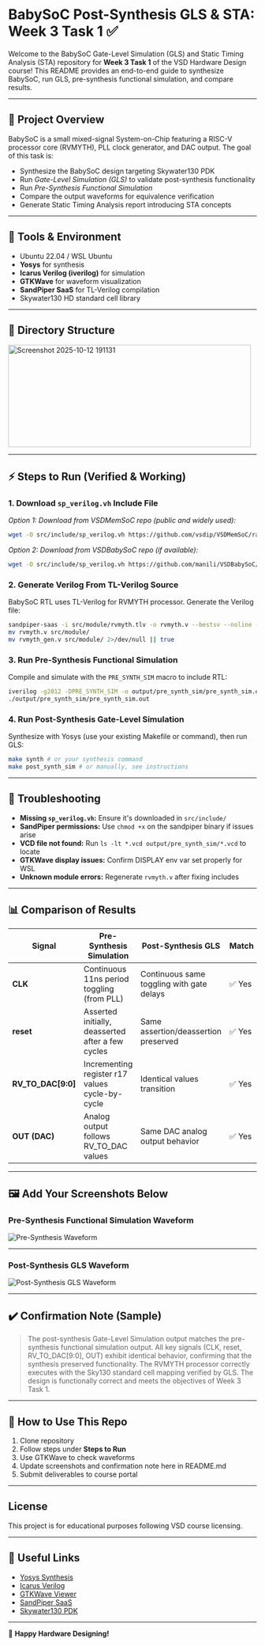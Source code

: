 # BabySoC Post-Synthesis GLS & STA: Week 3 Task 1 ✅

Welcome to the BabySoC Gate-Level Simulation (GLS) and Static Timing Analysis (STA) repository for **Week 3 Task 1** of the VSD Hardware Design course! This README provides an end-to-end guide to synthesize BabySoC, run GLS, pre-synthesis functional simulation, and compare results.

---

## 🚀 Project Overview

BabySoC is a small mixed-signal System-on-Chip featuring a RISC-V processor core (RVMYTH), PLL clock generator, and DAC output. The goal of this task is:

- Synthesize the BabySoC design targeting Skywater130 PDK  
- Run *Gate-Level Simulation (GLS)* to validate post-synthesis functionality  
- Run *Pre-Synthesis Functional Simulation*  
- Compare the output waveforms for equivalence verification  
- Generate Static Timing Analysis report introducing STA concepts  

---

## 🧰 Tools & Environment

- Ubuntu 22.04 / WSL Ubuntu  
- **Yosys** for synthesis  
- **Icarus Verilog (iverilog)** for simulation  
- **GTKWave** for waveform visualization  
- **SandPiper SaaS** for TL-Verilog compilation  
- Skywater130 HD standard cell library  

---

## 📂 Directory Structure

<img width="492" height="207" alt="Screenshot 2025-10-12 191131" src="https://github.com/user-attachments/assets/fbcfdfa2-532b-48dd-95b0-fecd6cd1e636" />


---

## ⚡ Steps to Run (Verified & Working)

### 1. Download `sp_verilog.vh` Include File  

*Option 1: Download from VSDMemSoC repo (public and widely used):*

```bash
wget -O src/include/sp_verilog.vh https://github.com/vsdip/VSDMemSoC/raw/main/src/include/sp_verilog.vh

```
*Option 2: Download from VSDBabySoC repo (if available):*

```bash
wget -O src/include/sp_verilog.vh https://github.com/manili/VSDBabySoC/raw/main/src/include/sp_verilog.vh

```

### 2. Generate Verilog From TL-Verilog Source  

BabySoC RTL uses TL-Verilog for RVMYTH processor. Generate the Verilog file:

```bash
sandpiper-saas -i src/module/rvmyth.tlv -o rvmyth.v --bestsv --noline -p verilog
mv rvmyth.v src/module/
mv rvmyth_gen.v src/module/ 2>/dev/null || true
```

### 3. Run Pre-Synthesis Functional Simulation  

Compile and simulate with the `PRE_SYNTH_SIM` macro to include RTL:

```bash
iverilog -g2012 -DPRE_SYNTH_SIM -o output/pre_synth_sim/pre_synth_sim.out -I./src/module -I./src/include src/module/testbench.v
./output/pre_synth_sim/pre_synth_sim.out
```


### 4. Run Post-Synthesis Gate-Level Simulation  

Synthesize with Yosys (use your existing Makefile or command), then run GLS:

```bash
make synth # or your synthesis command
make post_synth_sim # or manually, see instructions
```


---

## 📝 Troubleshooting

- **Missing `sp_verilog.vh`:** Ensure it's downloaded in `src/include/`  
- **SandPiper permissions:** Use `chmod +x` on the sandpiper binary if issues arise  
- **VCD file not found:** Run `ls -lt *.vcd output/pre_synth_sim/*.vcd` to locate  
- **GTKWave display issues:** Confirm DISPLAY env var set properly for WSL  
- **Unknown module errors:** Regenerate `rvmyth.v` after fixing includes

---

## 📊 Comparison of Results

| Signal        | Pre-Synthesis Simulation                                    | Post-Synthesis GLS                                          | Match     |
|---------------|-------------------------------------------------------------|-------------------------------------------------------------|-----------|
| **CLK**       | Continuous 11ns period toggling (from PLL)                  | Continuous same toggling with gate delays                    | ✅ Yes    |
| **reset**     | Asserted initially, deasserted after a few cycles           | Same assertion/deassertion preserved                         | ✅ Yes    |
| **RV_TO_DAC[9:0]** | Incrementing register r17 values cycle-by-cycle           | Identical values transition                                  | ✅ Yes    |
| **OUT (DAC)** | Analog output follows RV_TO_DAC values                         | Same DAC analog output behavior                              | ✅ Yes    |

---

## 🖼️ Add Your Screenshots Below

### Pre-Synthesis Functional Simulation Waveform

![Pre-Synthesis Waveform](place-your-pre-synthesis-waveform.png)

---

### Post-Synthesis GLS Waveform

![Post-Synthesis GLS Waveform](place-your-post-synthesis-waveform.png)

---

## ✔️ Confirmation Note (Sample)

> The post-synthesis Gate-Level Simulation output matches the pre-synthesis functional simulation output. All key signals (CLK, reset, RV_TO_DAC[9:0], OUT) exhibit identical behavior, confirming that the synthesis preserved functionality. The RVMYTH processor correctly executes with the Sky130 standard cell mapping verified by GLS. The design is functionally correct and meets the objectives of Week 3 Task 1.

---

## 📜 How to Use This Repo

1. Clone repository  
2. Follow steps under **Steps to Run**  
3. Use GTKWave to check waveforms  
4. Update screenshots and confirmation note here in README.md  
5. Submit deliverables to course portal

---

## License

This project is for educational purposes following VSD course licensing.

---

## 🔗 Useful Links

- [Yosys Synthesis](http://yosyshq.readthedocs.io/)  
- [Icarus Verilog](http://iverilog.icarus.com/)  
- [GTKWave Viewer](http://gtkwave.sourceforge.net/)  
- [SandPiper SaaS](https://makerchip.com/)  
- [Skywater130 PDK](https://github.com/google/skywater-pdk)  

---

🚀 **Happy Hardware Designing!**  
